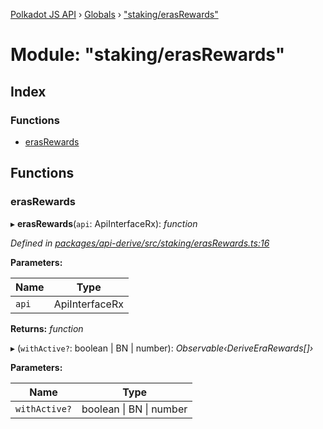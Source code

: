 [Polkadot JS API](../README.md) › [Globals](../globals.md) › ["staking/erasRewards"](_staking_erasrewards_.md)

# Module: "staking/erasRewards"

## Index

### Functions

* [erasRewards](_staking_erasrewards_.md#erasrewards)

## Functions

###  erasRewards

▸ **erasRewards**(`api`: ApiInterfaceRx): *function*

*Defined in [packages/api-derive/src/staking/erasRewards.ts:16](https://github.com/polkadot-js/api/blob/a613308bdb/packages/api-derive/src/staking/erasRewards.ts#L16)*

**Parameters:**

Name | Type |
------ | ------ |
`api` | ApiInterfaceRx |

**Returns:** *function*

▸ (`withActive?`: boolean | BN | number): *Observable‹DeriveEraRewards[]›*

**Parameters:**

Name | Type |
------ | ------ |
`withActive?` | boolean &#124; BN &#124; number |
